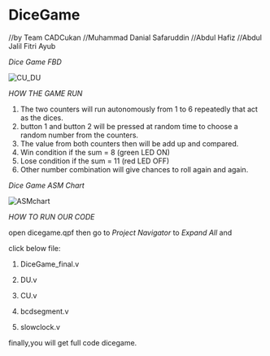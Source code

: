 # DiceGame
//by Team CADCukan
//Muhammad Danial Safaruddin
//Abdul Hafiz
//Abdul Jalil Fitri Ayub

*Dice Game FBD*

![CU_DU](https://user-images.githubusercontent.com/87671629/126257456-cd6acae7-6268-44da-a29b-b713021d006c.png)

*HOW THE GAME RUN*
1. The two counters will run autonomously from 1 to 6 repeatedly that act as the dices.
2. button 1 and button 2 will be pressed at random time to choose a random number from the counters.
3. The value from both counters then will be add up and compared.
4. Win condition if the sum = 8 (green LED ON)
5. Lose condition if the sum = 11 (red LED OFF)
6. Other number combination will give chances to roll again and again.

*Dice Game ASM Chart*

![ASMchart](https://user-images.githubusercontent.com/87671629/126257564-4aa1c003-a6f9-4986-a9ed-85e420a6f078.png)


*HOW TO RUN OUR CODE*

open dicegame.qpf
then go to *Project Navigator* to *Expand All* and 

click below file:

1. DiceGame_final.v

2. DU.v

3. CU.v

4. bcdsegment.v

5. slowclock.v

finally,you will get full code dicegame.
